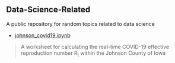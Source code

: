 ## Data-Science-Related

A public repository for random topics related to data science

* [johnson_covid19.ipynb](notebook/johnson_covid19.ipynb)

> A worksheet for calculating the real-time COVID-19 effective reproduction number R<sub>t</sub> within the Johnson County of Iowa
